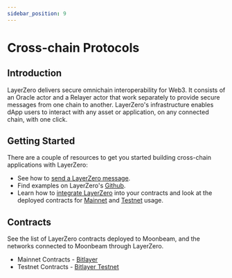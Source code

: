 ```yaml
---
sidebar_position: 9
---
```


# Cross-chain Protocols

## Introduction

LayerZero delivers secure omnichain interoperability for Web3. It consists of an Oracle actor and a Relayer actor that work separately to provide secure messages from one chain to another. LayerZero's infrastructure enables dApp users to interact with any asset or application, on any connected chain, with one click.

## Getting Started

There are a couple of resources to get you started building cross-chain applications with LayerZero:

- See how to [send a LayerZero message](https://docs.layerzero.network/v1/developers/evm/evm-guides/send-messages).
- Find examples on LayerZero's [Github](https://github.com/LayerZero-Labs/endpoint-v1-solidity-examples).
- Learn how to [integrate LayerZero](https://docs.layerzero.network/v1/developers/evm/evm-guides/send-messages) into your contracts and look at the deployed contracts for [Mainnet](https://docs.layerzero.network/v2/developers/evm/technical-reference/deployed-contracts#bitlayer) and [Testnet](https://docs.layerzero.network/v2/developers/evm/technical-reference/deployed-contracts#bitlayer-testnet) usage.

## Contracts

See the list of LayerZero contracts deployed to Moonbeam, and the networks connected to Moonbeam through LayerZero.

- Mainnet Contracts - [Bitlayer](https://docs.layerzero.network/v2/developers/evm/technical-reference/deployed-contracts#bitlayer)
- Testnet Contracts - [Bitlayer Testnet](https://docs.layerzero.network/v2/developers/evm/technical-reference/deployed-contracts#bitlayer-testnet)
